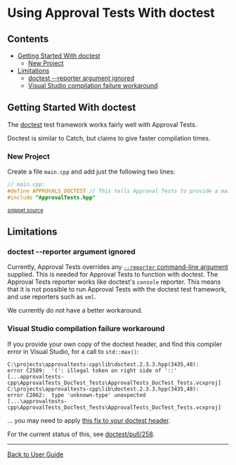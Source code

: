 <!--
GENERATED FILE - DO NOT EDIT
This file was generated by [MarkdownSnippets](https://github.com/SimonCropp/MarkdownSnippets).
Source File: /doc/mdsource/UsingDoctest.source.md
To change this file edit the source file and then run MarkdownSnippets.
-->

<a id="top"></a>

# Using Approval Tests With doctest


<!-- toc -->
## Contents

  * [Getting Started With doctest](#getting-started-with-doctest)
    * [New Project](#new-project)
  * [Limitations](#limitations)
    * [doctest --reporter argument ignored](#doctest---reporter-argument-ignored)
    * [Visual Studio compilation failure workaround](#visual-studio-compilation-failure-workaround)
<!-- endtoc -->




## Getting Started With doctest

The [doctest](https://github.com/onqtam/doctest) test framework works fairly well with Approval Tests.

Doctest is similar to Catch, but claims to give faster compilation times.

### New Project

Create a file `main.cpp` and add just the following two lines:

<!-- snippet: doctest_main -->
```cpp
// main.cpp:
#define APPROVALS_DOCTEST // This tells Approval Tests to provide a main() - only do this in one cpp file
#include "ApprovalTests.hpp"
```
<sup>[snippet source](/ApprovalTests_DocTest_Tests/main.cpp#L1-L5)</sup>
<!-- endsnippet -->

## Limitations

### doctest --reporter argument ignored

Currently, Approval Tests overrides any [`--reporter` command-line argument](https://github.com/onqtam/doctest/blob/master/doc/markdown/reporters.md) supplied.
This is needed for Approval Tests to function with doctest. The Approval Tests reporter works like doctest's `console` reporter. This means that it is not possible to run Approval Tests with the doctest test framework, and use reporters such as `xml`.

We currently do not have a better workaround.

### Visual Studio compilation failure workaround

If you provide your own copy of the doctest header, and find this compiler error in Visual Studio, for a call to `std::max()`:

```
C:\projects\approvaltests-cpp\lib\doctest.2.3.3.hpp(3435,48): 
error C2589:  '(': illegal token on right side of '::' 
[...approvaltests-cpp\ApprovalTests_DocTest_Tests\ApprovalTests_DocTest_Tests.vcxproj]
C:\projects\approvaltests-cpp\lib\doctest.2.3.3.hpp(3435,48): 
error C2062:  type 'unknown-type' unexpected 
[...\approvaltests-cpp\ApprovalTests_DocTest_Tests\ApprovalTests_DocTest_Tests.vcxproj]
```

... you may need to apply [this fix to your doctest header](https://github.com/approvals/ApprovalTests.cpp/commit/d914f3233a5c354b54b660790ee7f6e8f0f1fd7c).

For the current status of this, see [doctest/pull/258](https://github.com/onqtam/doctest/pull/258).

---

[Back to User Guide](/doc/README.md#top)
